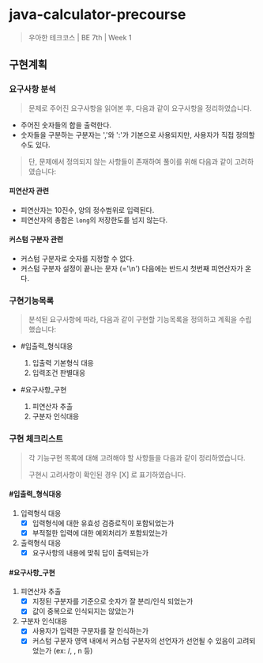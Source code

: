 # java-calculator-precourse
> 우아한 테크코스 | BE 7th | Week 1

## 구현계획

### 요구사항 분석
> 문제로 주어진 요구사항을 읽어본 후, 다음과 같이 요구사항을 정리하였습니다.

- 주어진 숫자들의 합을 출력한다.
- 숫자들을 구분하는 구분자는 ','와 ':'가 기본으로 사용되지만, 사용자가 직접 정의할 수도 있다.

> 단, 문제에서 정의되지 않는 사항들이 존재하여 풀이를 위해 다음과 같이 고려하였습니다:

#### 피연산자 관련
- 피연산자는 10진수, 양의 정수범위로 입력된다.
- 피연산자의 총합은 `long`의 저장한도를 넘지 않는다. 

#### 커스텀 구분자 관련
- 커스텀 구분자로 숫자를 지정할 수 없다.
- 커스텀 구분자 설정이 끝나는 문자 (='\n') 다음에는 반드시 첫번째 피연산자가 온다.

### 구현기능목록
> 분석된 요구사항에 따라, 다음과 같이 구현할 기능목록을 정의하고 계획을 수립했습니다:

- #입출력_형식대응
  1. 입출력 기본형식 대응
  2. 입력조건 판별대응

- #요구사항_구현
  1. 피연산자 추출
  2. 구분자 인식대응

### 구현 체크리스트
> 각 기능구현 목록에 대해 고려해야 할 사항들을 다음과 같이 정리하였습니다.
> 
> 구현시 고려사항이 확인된 경우 [X] 로 표기하였습니다.

#### #입출력_형식대응

1. 입력형식 대응
   - [X] 입력형식에 대한 유효성 검증로직이 포함되었는가
   - [X] 부적절한 입력에 대한 예외처리가 포함되었는가
2. 출력형식 대응
   - [X] 요구사항의 내용에 맞춰 답이 출력되는가
   
#### #요구사항_구현

1. 피연산자 추출
   - [X] 지정된 구분자를 기준으로 숫자가 잘 분리/인식 되었는가
   - [X] 값이 중복으로 인식되지는 않았는가 
2. 구분자 인식대응
   - [X] 사용자가 입력한 구분자를 잘 인식하는가
   - [X] 커스텀 구분자 영역 내에서 커스텀 구분자의 선언자가 선언될 수 있음이 고려되었는가 (ex: /, \, n 등)
